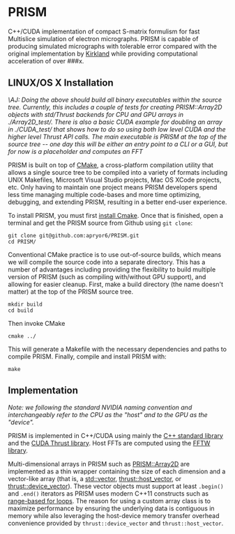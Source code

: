 # PRISM
C++/CUDA implementation of compact S-matrix formulism for fast Multislice simulation of electron micrographs. PRISM is capable of producing simulated micrographs with tolerable error compared with the original implementation by [Kirkland](http://people.ccmr.cornell.edu/~kirkland/) while providing computational acceleration of over ###x.


## LINUX/OS X Installation

*\AJ: Doing the above should build all binary executables within the source tree. Currently, this includes a couple of tests for creating PRISM::Array2D objects with std/Thrust backends for CPU and GPU arrays in ./Array2D_test/. There is also a basic CUDA example for doubling an array in ./CUDA_test/ that shows how to do so using both low level CUDA and the higher level Thrust API calls. The main executable is PRISM at the top of the source tree -- one day this will be either an entry point to a CLI or a GUI, but for now is a placeholder and computes an FFT*

PRISM is built on top of [CMake](https://cmake.org/), a cross-platform compilation utility that allows a single source tree to be compiled into a variety of formats including UNIX Makefiles, Microsoft Visual Studio projects, Mac OS XCode projects, etc. Only having to maintain one project means PRISM developers spend less time managing multiple code-bases and more time optimizing, debugging, and extending PRISM, resulting in a better end-user experience.  

To install PRISM, you must first [install Cmake](https://cmake.org/install/). Once that is finished, open a terminal and get the PRISM source from Github using `git clone`:

```
git clone git@github.com:apryor6/PRISM.git
cd PRISM/
```

Conventional CMake practice is to use out-of-source builds, which means we will compile the source code into a separate directory. This has a number of advantages including providing the flexibility to build multiple version of PRISM (such as compiling with/without GPU support), and allowing for easier cleanup. First, make a build directory (the name doesn't matter) at the top of the PRISM source tree.

```
mkdir build
cd build
```
Then invoke CMake

```
cmake ../
```

This will generate a Makefile with the necessary dependencies and paths to compile PRISM. Finally, compile and install PRISM with:

```
make
```

## Implementation

*Note: we following the standard NVIDIA naming convention and interchangeably refer to the CPU as the "host" and to the GPU as the "device".*

PRISM is implemented in C++/CUDA using mainly the [C++ standard library](http://en.cppreference.com/w/) and the [CUDA Thrust library](https://github.com/thrust/thrust). Host FFTs are computed using the [FFTW library](http://www.fftw.org/). 

Multi-dimensional arrays in PRISM such as [PRISM::Array2D](Array2D.h) are implemented as a thin wrapper containing the size of each dimension and a vector-like array (that is, a [std::vector](http://en.cppreference.com/w/cpp/container/vector), [thrust::host_vector](https://thrust.github.io/doc/classthrust_1_1host__vector.html), or [thrust::device_vector](https://thrust.github.io/doc/classthrust_1_1device__vector.html)). These vector objects must support at least `.begin()` and `.end()` iterators as PRISM uses modern C++11 constructs such as [range-based for loops](http://en.cppreference.com/w/cpp/language/range-for). The reason for using a custom array class is to maximize performance by ensuring the underlying data is contiguous in memory while also leveraging the host-device memory transfer overhead convenience provided by `thrust::device_vector` and `thrust::host_vector`.


